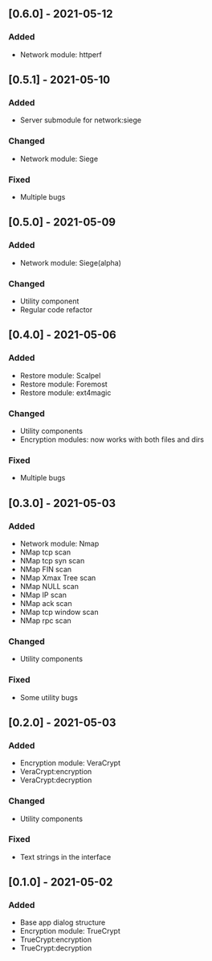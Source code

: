 ## [0.6.0] - 2021-05-12

### Added
* Network module: httperf

## [0.5.1] - 2021-05-10

### Added
* Server submodule for network:siege

### Changed
* Network module: Siege

### Fixed
* Multiple bugs

## [0.5.0] - 2021-05-09

### Added
* Network module: Siege(alpha)

### Changed
* Utility component
* Regular code refactor

## [0.4.0] - 2021-05-06

### Added
* Restore module: Scalpel
* Restore module: Foremost
* Restore module: ext4magic

### Changed
* Utility components
* Encryption modules: now works with both files and dirs

### Fixed
* Multiple bugs

## [0.3.0] - 2021-05-03

### Added
* Network module: Nmap
* NMap tcp scan
* NMap tcp syn scan
* NMap FIN scan
* NMap Xmax Tree scan
* NMap NULL scan
* NMap IP scan
* NMap ack scan
* NMap tcp window scan
* NMap rpc scan

### Changed
* Utility components

### Fixed
* Some utility bugs

## [0.2.0] - 2021-05-03

### Added
* Encryption module: VeraCrypt
* VeraCrypt:encryption
* VeraCrypt:decryption

### Changed
* Utility components

### Fixed
* Text strings in the interface

## [0.1.0] - 2021-05-02

### Added
* Base app dialog structure
* Encryption module: TrueCrypt
* TrueCrypt:encryption
* TrueCrypt:decryption

